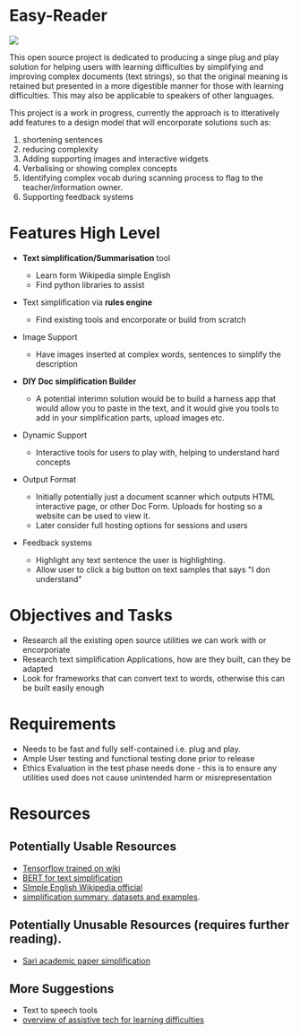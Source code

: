 # Easy-Reader

![](https://www.cuinsight.com/wp-content/uploads/2020/03/bigstock-Unity-and-Strength-755262.jpg)  
  
This open source project is dedicated to producing a singe plug and play solution for helping users with learning difficulties by simplifying and improving complex documents (text strings), so that the original meaning is retained but presented in a more digestible manner for those with learning difficulties. This may also be applicable to speakers of other languages.     
  
This project is a work in progress, currently the approach is to itteratively add features to a design model that will encorporate solutions such as:   

1. shortening sentences
2. reducing complexity
3. Adding supporting images and interactive widgets
4. Verbalising or showing complex concepts 
5. Identifying complex vocab during scanning process to flag to the teacher/information owner. 
6. Supporting feedback systems


# Features High Level  

- **Text simplification/Summarisation** tool 
    - Learn form Wikipedia simple English
    - Find python libraries to assist
    
- Text simplification via **rules engine**
    - Find existing tools and encorporate or build from scratch  
- Image Support 
    - Have images inserted at complex words, sentences to simplify the description 
- **DIY Doc simplification Builder**
    - A potential interimn solution would be to build a harness app that would allow you to paste in the text, and it would give you tools to add in your simplification parts, upload images etc.   
    
- Dynamic Support
    - Interactive tools for users to play with, helping to understand hard concepts
- Output Format
    - Initially potentially just a document scanner which outputs HTML interactive page, or other Doc Form. Uploads for hosting so a website can be used to view it. 
    - Later consider full hosting options for sessions and users   
- Feedback systems
    - Highlight any text sentence the user is highlighting. 
    - Allow user to click a big button on text samples that says "I don understand"


# Objectives and Tasks  
  
- Research all the existing open source utilities we can work with or encorporiate  
- Research text simplification Applications, how are they built, can they be adapted 
- Look for frameworks that can convert text to words, otherwise this can be built easily enough

# Requirements 

- Needs to be fast and fully self-contained i.e. plug and play. 
- Ample User testing and functional testing done prior to release
- Ethics Evaluation in the test phase needs done - this is to ensure any utilities used does not cause unintended harm or misrepresentation 

# Resources 


## Potentially Usable Resources
  
- [Tensorflow trained on wiki](https://github.com/captainjtx/SimpleText)  
- [BERT for text simplification](https://medium.com/@armandj.olivares/how-to-use-bert-for-lexical-simplification-6edbf5a4d15e) 
- [SImple English Wikipedia official](https://simple.wikipedia.org/wiki/Main_Page)  
- [simplification summary, datasets and examples](https://paperswithcode.com/task/text-simplification). 


## Potentially Unusable Resources (requires further reading). 

- [Sari academic paper simplification](https://github.com/XingxingZhang/pysari)
  
  
## More Suggestions  
  
- Text to speech tools 
- [overview of assistive tech for learning difficulties](https://www.teachthought.com/technology/15-assistive-technology-tools-resources-for-students-with-disabilities/) 


```python

```
